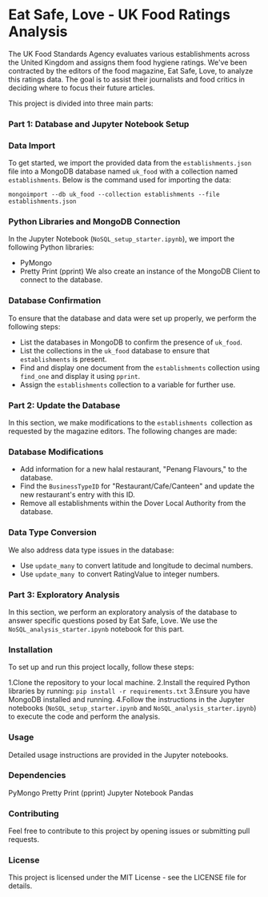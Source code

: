 # Eat Safe, Love - UK Food Ratings Analysis

The UK Food Standards Agency evaluates various establishments across the United Kingdom and assigns them food hygiene ratings. We've been contracted by the editors of the food magazine, Eat Safe, Love, to analyze this ratings data. The goal is to assist their journalists and food critics in deciding where to focus their future articles.

This project is divided into three main parts:

### Part 1: Database and Jupyter Notebook Setup
### Data Import
To get started, we import the provided data from the `establishments.json `file into a MongoDB database named `uk_food` with a collection named `establishments`. Below is the command used for importing the data:

`mongoimport --db uk_food --collection establishments --file establishments.json`

### Python Libraries and MongoDB Connection
In the Jupyter Notebook (`NoSQL_setup_starter.ipynb`), we import the following Python libraries:

- PyMongo
- Pretty Print (pprint)
We also create an instance of the MongoDB Client to connect to the database.

### Database Confirmation
To ensure that the database and data were set up properly, we perform the following steps:

- List the databases in MongoDB to confirm the presence of `uk_food`.
- List the collections in the `uk_food` database to ensure that `establishments` is present.
- Find and display one document from the `establishments` collection using `find_one` and display it using `pprint`.
- Assign the `establishments` collection to a variable for further use.

###  Part 2: Update the Database
In this section, we make modifications to the `establishments `collection as requested by the magazine editors. The following changes are made:

### Database Modifications
- Add information for a new halal restaurant, "Penang Flavours," to the database.
- Find the `BusinessTypeID` for "Restaurant/Cafe/Canteen" and update the new restaurant's entry with this ID.
- Remove all establishments within the Dover Local Authority from the database.

### Data Type Conversion
We also address data type issues in the database:

- Use `update_many` to convert latitude and longitude to decimal numbers.
- Use `update_many `to convert RatingValue to integer numbers.

### Part 3: Exploratory Analysis
In this section, we perform an exploratory analysis of the database to answer specific questions posed by Eat Safe, Love. We use the `NoSQL_analysis_starter.ipynb` notebook for this part.

### Installation
To set up and run this project locally, follow these steps:

1.Clone the repository to your local machine.
2.Install the required Python libraries by running: `pip install -r requirements.txt`
3.Ensure you have MongoDB installed and running.
4.Follow the instructions in the Jupyter notebooks (`NoSQL_setup_starter.ipynb` and `NoSQL_analysis_starter.ipynb`) to execute the code and perform the analysis.

### Usage
Detailed usage instructions are provided in the Jupyter notebooks.

### Dependencies
PyMongo
Pretty Print (pprint)
Jupyter Notebook
Pandas

### Contributing
Feel free to contribute to this project by opening issues or submitting pull requests.

### License
This project is licensed under the MIT License - see the LICENSE file for details.
 
